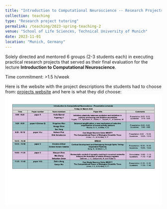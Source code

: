 ```yaml
---
title: "Introduction to Computational Neuroscience -- Research Projects (M.Sc.)"
collection: teaching
type: "Research project tutoring"
permalink: /teaching/2023-spring-teaching-2
venue: "School of Life Sciences, Technical University of Munich"
date: 2023-11-01
location: "Munich, Germany"
---
```


Solely directed and mentored 6 groups (2-3 students each) in executing practical research projects that served as their final evaluation for the lecture **Introduction to Computational Neuroscience**.

Time commitment: >1.5 h/week

 Here is the website with the project descriptions the students had to choose from: [projects website](https://repeated-law-b5a.notion.site/Projects-Introduction-to-Computational-Neuroscience-cdcbf4612ae04f3eb87ab13eab840897) and here is what they did choose: 
<img src='/images/Comp_Neuro_Exam_Schedule-2024.png'>  



